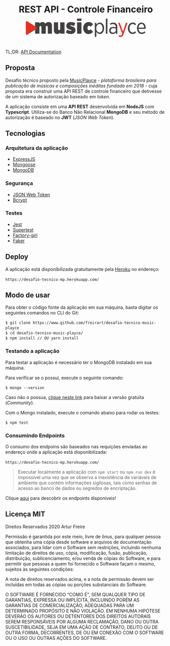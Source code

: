 <h1 align="center">
	REST API - Controle Financeiro<br/>
	<a href="http://www.musicplayce.com" target="_blank">
		<img src="https://raw.githubusercontent.com/freirart/desafio-tecnico-music-playce/main/public/readme-caption-image.gif" width="400" />
	</a>
</h1>

TL;DR: <a href="https://github.com/freirart/desafio-tecnico-music-playce/blob/main/public/docs.md" id="docs" target="_blank"> API Documentation </a>

## Proposta
Desafio técnico proposto pela <a href="http://www.musicplayce.com" target="_blank">MusicPlayce</a> _- plataforma brasileira para publicação de músicas e composições inéditas fundada em 2018 -_ cuja proposta era construir uma API REST de controle financeiro que detivesse de um sistema de autorização baseado em _token_.

A aplicação consiste em uma __API REST__ desenvolvida em __NodeJS__ com __Typescript__. Utiliza-se do Banco Não Relacional __MongoDB__ e seu método de autorização é baseado no __JWT__ (_JSON Web Token_).

## Tecnologias

### Arquitetura da aplicação
* <a href="https://github.com/expressjs/express" target="_blank">ExpressJS</a>
* <a href="https://github.com/Automattic/mongoose" target="_blank">Mongoose</a>
* <a href="https://www.mongodb.com/" target="_blank">MongoDB</a>

### Segurança
* <a href="https://github.com/auth0/node-jsonwebtoken" target="_blank">JSON Web Token</a>
* <a href="https://github.com/kelektiv/node.bcrypt.js" target="_blank">Bcrypt</a>

### Testes
* <a href="https://github.com/facebook/jest" target="_blank">Jest</a>
* <a href="https://github.com/visionmedia/supertest" target="_blank">Supertest</a>
* <a href="https://github.com/simonexmachina/factory-girl" target="_blank">Factory-girl</a>
* <a href="https://github.com/Marak/faker.js" target="_blank">Faker</a>

## Deploy

A aplicação está disponibilizada gratuitamente pela <a href="https://www.heroku.com">Heroku</a> no endereço: <br>

`https://desafio-tecnico-mp.herokuapp.com/`

## Modo de usar
Para obter o código fonte da aplicação em sua máquina, basta digitar os seguintes comandos no CLI do Git:

```
$ git clone https://www.github.com/freirart/desafio-tecnico-music-playce
$ cd desafio-tecnico-music-playce/
$ npm install // OU yarn install
```

### Testando a aplicação
Para testar a aplicação é necessário ter o MongoDB instalado em sua máquina.

Para verificar se o possui, execute o seguinte comando:

```
$ mongo --version
```

Caso não o possua, <a href="https://www.mongodb.com/try/download/community">clique neste link</a> para baixar a versão gratuita (_Community_).

Com o Mongo instalado, execute o comando abaixo para rodar os testes:

```
$ npm test
```
### Consumindo Endpoints
O consumo dos endpoins são baseados nas requições enviadas ao endereço onde a aplicação está disponibilizada: <br>

`https://desafio-tecnico-mp.herokuapp.com/`

> Executar localmente a aplicação com `npm start` ou `npm run dev` é impossível uma vez que se observa a inexistência de variáveis de ambiente que contém informações sigilosas, tais como senhas de acesso ao banco de dados ou segredos de encriptação.

Clique <a href="https://github.com/freirart/desafio-tecnico-music-playce/blob/main/public/docs.md" id="docs" target="_blank">aqui</a> para descobrir os endpoints disponíveis!

## Licença MIT
Direitos Reservados 2020 Artur Freire

Permissão é garantida por este meio, livre de ônus, para qualquer pessoa que obtenha uma cópia desde software e arquivos de documentação associados, para lidar com o Software sem restrições, incluindo nenhuma limitação de direitos de uso, cópia, modificação, fusão, publicação, distribuição, sublicenciamento, e/ou venda de cópias do Software, e para permitir que pessoas a quem foi fornecido o Software façam o mesmo, sujeitos às seguintes condições:

A nota de direitos reservados acima, e a nota de permissão devem ser incluídas em todas as cópias ou porções substanciais do Software.

O SOFTWARE É FORNECIDO “COMO É”, SEM QUALQUER TIPO DE GARANTIAS, EXPRESSA OU IMPLÍCITA, INCLUINDO PORÉM AS GARANTIAS DE COMERCIALIZAÇÃO, ADEQUADAS PARA UM DETERMINADO PROPÓSITO E NÃO VIOLAÇÃO. EM NENHUMA HIPÓTESE DEVERÃO OS AUTORES OU DETENTORES DOS DIREITOS AUTORAIS SEREM RESPONSÁVEIS POR ALGUMA RECLAMAÇÃO, DANO OU OUTRA SUSCETIBILIDADE, SEJA EM UMA AÇÃO DE CONTRATO, DELITO OU DE OUTRA FORMA, DECORRENTES, DE OU EM CONEXÃO COM O SOFTWARE OU O USO OU OUTRAS AÇÕES DO SOFTWARE.
